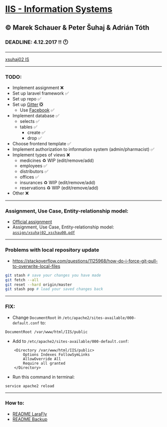 # [IIS - Information Systems](https://www.fit.vutbr.cz/study/courses/index.php.en?id=12157)
## © Marek Schauer & Peter Šuhaj & Adrián Tóth
### DEADLINE: 4.12.2017 :bangbang: :clock12:


---

[xsuhaj02 IS](http://176.116.112.97)

---


### TODO:
* Implement assignment :x:
* Set up laravel framework :white_check_mark:
* Set up repo :white_check_mark:
* Set up [Gitter](https://gitter.im/) :negative_squared_cross_mark:
    * Use [Facebook](https://www.facebook.com/) :white_check_mark:
* Implement database :white_check_mark:
	* selects :white_check_mark:
	* tables :white_check_mark:
		* create :white_check_mark:
		* drop :white_check_mark:
* Choose frontend template :white_check_mark:
* Implement authorization to information system (admin/pharmacist) :white_check_mark:
* Implement types of views :x:
	* medicines :recycle: WIP (edit/remove/add)
	* employees :white_check_mark:
	* distributors :white_check_mark:
	* offices :white_check_mark:
	* insurances :recycle: WIP (edit/remove/add)
	* reservations :recycle: WIP (edit/remove/add)
* Other :x:


---


### Assignment, Use Case, Entity-relationship model:

* [Official assignment](https://www.fit.vutbr.cz/study/courses/IIS/private/projekt/.cs)
* Assignment, Use Case, Entity-relationship model: [`assign/xsuhaj02_xschau00.pdf`](https://github.com/europ/VUTBR-FIT-IIS/blob/master/assign/xsuhaj02_xschau00.pdf)


---


### Problems with local repository update

* https://stackoverflow.com/questions/1125968/how-do-i-force-git-pull-to-overwrite-local-files
```sh
git stash # save your changes you have made
git fetch --all
git reset --hard origin/master
git stash pop # load your saved changes back
```


---


### FIX:
* Change `DocumentRoot` in `/etc/apache2/sites-available/000-default.conf` to:
```
DocumentRoot /var/www/html/IIS/public
```

* Add to `/etc/apache2/sites-available/000-default.conf`:
```
	<Directory /var/www/html/IIS/public>
		Options Indexes FollowSymLinks
		AllowOverride All
		Require all granted
	</Directory>
```


* Run this command in terminal:
```
service apache2 reload
```


---


### How to:
* [README LaraFly](https://github.com/europ/VUTBR-FIT-IIS/blob/master/README-LaraFly.md)
* [README Backup](https://github.com/europ/VUTBR-FIT-IIS/blob/master/backup/README-backup.md)
